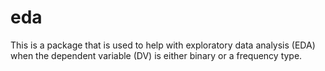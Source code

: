 # eda
This is a package that is used to help with exploratory data analysis (EDA) when the dependent variable (DV) is either binary or a frequency type.